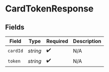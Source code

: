 # CardTokenResponse


## Fields

| Field              | Type               | Required           | Description        |
| ------------------ | ------------------ | ------------------ | ------------------ |
| `cardId`           | *string*           | :heavy_check_mark: | N/A                |
| `token`            | *string*           | :heavy_check_mark: | N/A                |